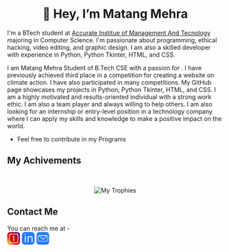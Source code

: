<h1 align="center">👋 Hey, I’m Matang Mehra</h1>
<p>I'm a BTech student at <a href="https://www.accurate.in/">Accurate Institue of Management And Tecnology</a> majoring in Computer Science. I'm passionate about programming, ethical hacking, video editing, and graphic design. I am also a skilled developer with experience in Python, Python Tkinter, HTML, and CSS. </p>

I am Matang Mehra Student of B.Tech CSE with a passion for . I have previously achieved third place in a competition for creating a website on climate action. I have also participated in many competitions. My GitHub page showcases my projects in Python, Python Tkinter, HTML, and CSS. I am a highly motivated and results-oriented individual with a strong work ethic. I am also a team player and always willing to help others. I am also looking for an internship or entry-level position in a technology company where I can apply my skills and knowledge to make a positive impact on the world.
<br>
- Feel free to contribute in my Programs

<h2>My Achivements</h2>
<br>
<p align="center"><img src="https://github-profile-trophy.vercel.app/?username=ryo-ma&theme=onedark" alt="My Trophies"/></p>

<h2>Contact Me</h2>
You can reach me at - 
<br>
<a href="https://www.instagram.com/matang_mehra/"> <img src="https://github.com/mgmehra2005/mgmehra2005/blob/main/icons/Instagram.png" alt="Instagram" height=30 width=30/></a>
<a href="https://www.linkedin.com/in/matang-mehra-b28b38265"> <img src="https://github.com/mgmehra2005/mgmehra2005/blob/main/icons/LinkedIn.png" alt="LinkedIn" height=30 width=30/></a>
<a href="mailto:matangmehra@gmail.com"> <img src="https://github.com/mgmehra2005/mgmehra2005/blob/main/icons/Email.png" alt="Email" height=30 width=30/></a>
